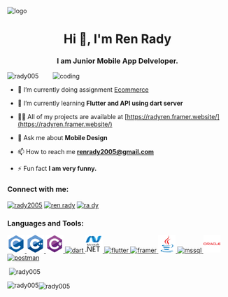 
![logo](https://backiee.com/static/wallpapers/1000x563/386741.jpg)

<h1 align="center">Hi 👋, I'm Ren Rady</h1>
<h3 align="center">I am Junior Mobile App Delveloper.</h3>
<img align="right" alt="coding" width="400" src="https://media0.giphy.com/media/bGgsc5mWoryfgKBx1u/giphy.gif?cid=6c09b9523kb1wa2hhgvdxnx0rztbtiwrnxv98pu5y8qs0fi8&ep=v1_gifs_search&rid=giphy.gif&ct=g">

<p align="left"> <img src="https://komarev.com/ghpvc/?username=rady005&label=Profile%20views&color=0e75b6&style=flat" alt="rady005" /> </p>

- 🔭 I’m currently doing assignment [Ecommerce](https://github.com/Rady005/Ecommerce.git)

- 🌱 I’m currently learning **Flutter and API using dart server**

- 👨‍💻 All of my projects are available at [https://radyren.framer.website/](https://radyren.framer.website/)

- 💬 Ask me about **Mobile Design**

- 📫 How to reach me **renrady2005@gmail.com**

- ⚡ Fun fact **I am very funny.**

<h3 align="left">Connect with me:</h3>
<p align="left">
<a href="https://twitter.com/rady2005" target="blank"><img align="center" src="https://raw.githubusercontent.com/rahuldkjain/github-profile-readme-generator/master/src/images/icons/Social/twitter.svg" alt="rady2005" height="30" width="40" /></a>
<a href="https://linkedin.com/in/ren rady" target="blank"><img align="center" src="https://raw.githubusercontent.com/rahuldkjain/github-profile-readme-generator/master/src/images/icons/Social/linked-in-alt.svg" alt="ren rady" height="30" width="40" /></a>
<a href="https://fb.com/ra dy" target="blank"><img align="center" src="https://raw.githubusercontent.com/rahuldkjain/github-profile-readme-generator/master/src/images/icons/Social/facebook.svg" alt="ra dy" height="30" width="40" /></a>
</p>

<h3 align="left">Languages and Tools:</h3>
<p align="left"> <a href="https://www.cprogramming.com/" target="_blank" rel="noreferrer"> <img src="https://raw.githubusercontent.com/devicons/devicon/master/icons/c/c-original.svg" alt="c" width="40" height="40"/> </a> <a href="https://www.w3schools.com/cpp/" target="_blank" rel="noreferrer"> <img src="https://raw.githubusercontent.com/devicons/devicon/master/icons/cplusplus/cplusplus-original.svg" alt="cplusplus" width="40" height="40"/> </a> <a href="https://www.w3schools.com/cs/" target="_blank" rel="noreferrer"> <img src="https://raw.githubusercontent.com/devicons/devicon/master/icons/csharp/csharp-original.svg" alt="csharp" width="40" height="40"/> </a> <a href="https://dart.dev" target="_blank" rel="noreferrer"> <img src="https://www.vectorlogo.zone/logos/dartlang/dartlang-icon.svg" alt="dart" width="40" height="40"/> </a> <a href="https://dotnet.microsoft.com/" target="_blank" rel="noreferrer"> <img src="https://raw.githubusercontent.com/devicons/devicon/master/icons/dot-net/dot-net-original-wordmark.svg" alt="dotnet" width="40" height="40"/> </a> <a href="https://flutter.dev" target="_blank" rel="noreferrer"> <img src="https://www.vectorlogo.zone/logos/flutterio/flutterio-icon.svg" alt="flutter" width="40" height="40"/> </a> <a href="https://www.framer.com/" target="_blank" rel="noreferrer"> <img src="https://www.vectorlogo.zone/logos/framer/framer-icon.svg" alt="framer" width="40" height="40"/> </a> <a href="https://www.java.com" target="_blank" rel="noreferrer"> <img src="https://raw.githubusercontent.com/devicons/devicon/master/icons/java/java-original.svg" alt="java" width="40" height="40"/> </a> <a href="https://www.microsoft.com/en-us/sql-server" target="_blank" rel="noreferrer"> <img src="https://www.svgrepo.com/show/303229/microsoft-sql-server-logo.svg" alt="mssql" width="40" height="40"/> </a> <a href="https://www.oracle.com/" target="_blank" rel="noreferrer"> <img src="https://raw.githubusercontent.com/devicons/devicon/master/icons/oracle/oracle-original.svg" alt="oracle" width="40" height="40"/> </a> <a href="https://postman.com" target="_blank" rel="noreferrer"> <img src="https://www.vectorlogo.zone/logos/getpostman/getpostman-icon.svg" alt="postman" width="40" height="40"/> </a> </p>


<p>&nbsp;<img align="center" src="https://github-readme-stats.vercel.app/api?username=rady005&show_icons=true&locale=en" alt="rady005" /></p>

<p><img align="left" src="https://github-readme-stats.vercel.app/api/top-langs?username=rady005&show_icons=true&locale=en&layout=compact" alt="rady005" /></p>
<p><img align="center" src="https://github-readme-streak-stats.herokuapp.com/?user=rady005&" alt="rady005" /></p>
